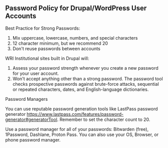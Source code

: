 Password Policy for Drupal/WordPress User Accounts
--------------------------------------------------

Best Practice for Strong Passwords:

1. Mix uppercase, lowercase, numbers, and special characters
2. 12 character minimum, but we recommend 20
3. Don't reuse passwords between accounts

WRI Institutional sites built in Drupal will:

1. Assess your password strength whenever you create a new password for your user account. 
2. Won't accept anything other than a strong password. The password tool checks prospective passwords against brute-force attacks, sequential or repeated characters, dates, and English-language dictionaries.

Password Managers

You can use reputable password generation tools like LastPass password generator https://www.lastpass.com/features/password-generator#generatorTool. Remember to set the character count to 20.

Use a password manager for all of your passwords: Bitwarden (free), 1Password, Dashlane, Proton Pass. You can also use your OS, Browser, or phone password manager. 
